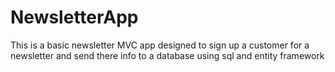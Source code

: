 # NewsletterApp

This is a basic newsletter MVC app designed to sign up a customer for a newsletter and send there info to a database using sql and entity framework
